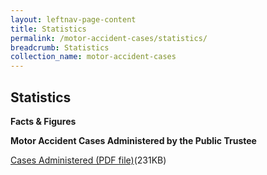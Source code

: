 ```yaml
---
layout: leftnav-page-content
title: Statistics
permalink: /motor-accident-cases/statistics/
breadcrumb: Statistics
collection_name: motor-accident-cases
---
```

 
Statistics
---
**Facts & Figures**
 
**Motor Accident Cases Administered by the Public Trustee**

[Cases Administered (PDF file)](/files/MACCasesAdministeredJul20.pdf)(231KB)



